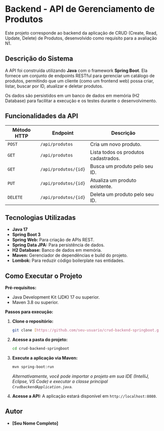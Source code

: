 # Backend - API de Gerenciamento de Produtos

Este projeto corresponde ao backend da aplicação de CRUD (Create, Read, Update, Delete) de Produtos, desenvolvido como requisito para a avaliação N1.

## Descrição do Sistema

A API foi construída utilizando **Java** com o framework **Spring Boot**. Ela fornece um conjunto de endpoints RESTful para gerenciar um catálogo de produtos, permitindo que um cliente (como um frontend web) possa criar, listar, buscar por ID, atualizar e deletar produtos.

Os dados são persistidos em um banco de dados em memória (H2 Database) para facilitar a execução e os testes durante o desenvolvimento.

## Funcionalidades da API

| Método HTTP | Endpoint                  | Descrição                           |
|-------------|---------------------------|---------------------------------------|
| `POST`      | `/api/produtos`           | Cria um novo produto.                 |
| `GET`       | `/api/produtos`           | Lista todos os produtos cadastrados.  |
| `GET`       | `/api/produtos/{id}`      | Busca um produto pelo seu ID.         |
| `PUT`       | `/api/produtos/{id}`      | Atualiza um produto existente.        |
| `DELETE`    | `/api/produtos/{id}`      | Deleta um produto pelo seu ID.        |


## Tecnologias Utilizadas

* **Java 17**
* **Spring Boot 3**
* **Spring Web:** Para criação de APIs REST.
* **Spring Data JPA:** Para persistência de dados.
* **H2 Database:** Banco de dados em memória.
* **Maven:** Gerenciador de dependências e build do projeto.
* **Lombok:** Para reduzir código boilerplate nas entidades.

## Como Executar o Projeto

**Pré-requisitos:**
* Java Development Kit (JDK) 17 ou superior.
* Maven 3.8 ou superior.

**Passos para execução:**

1.  **Clone o repositório:**
    ```bash
    git clone [https://github.com/seu-usuario/crud-backend-springboot.git](https://github.com/seu-usuario/crud-backend-springboot.git)
    ```

2.  **Acesse a pasta do projeto:**
    ```bash
    cd crud-backend-springboot
    ```

3.  **Execute a aplicação via Maven:**
    ```bash
    mvn spring-boot:run
    ```
    *Alternativamente, você pode importar o projeto em sua IDE (IntelliJ, Eclipse, VS Code) e executar a classe principal `CrudbackendApplication.java`.*

4.  **Acesse a API:**
    A aplicação estará disponível em `http://localhost:8080`.

## Autor

* **[Seu Nome Completo]**
